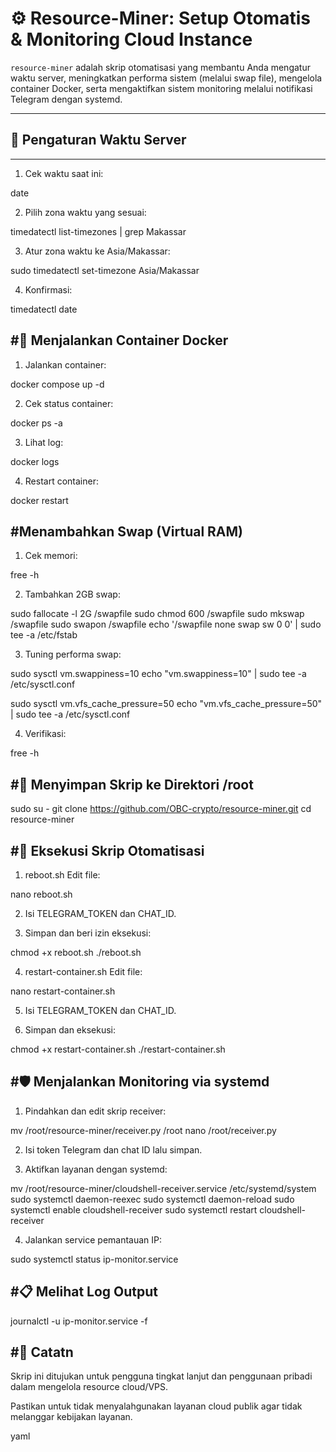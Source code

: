 # ⚙️ Resource-Miner: Setup Otomatis & Monitoring Cloud Instance

`resource-miner` adalah skrip otomatisasi yang membantu Anda mengatur waktu server, meningkatkan performa sistem (melalui swap file), mengelola container Docker, serta mengaktifkan sistem monitoring melalui notifikasi Telegram dengan systemd.

---

## 📆 Pengaturan Waktu Server
-----------------------------
1. Cek waktu saat ini:

date

2. Pilih zona waktu yang sesuai:

timedatectl list-timezones | grep Makassar

3. Atur zona waktu ke Asia/Makassar:

sudo timedatectl set-timezone Asia/Makassar

4. Konfirmasi:

timedatectl
date

#🐳 Menjalankan Container Docker
-------------------------------

1. Jalankan container:

docker compose up -d

2. Cek status container:

docker ps -a

3. Lihat log:

docker logs <container-name-or-id>

4. Restart container:

docker restart <container-name-or-id>


#Menambahkan Swap (Virtual RAM)
--------------------------------
1. Cek memori:

free -h

2. Tambahkan 2GB swap:


sudo fallocate -l 2G /swapfile
sudo chmod 600 /swapfile
sudo mkswap /swapfile
sudo swapon /swapfile
echo '/swapfile none swap sw 0 0' | sudo tee -a /etc/fstab

3. Tuning performa swap:


sudo sysctl vm.swappiness=10
echo "vm.swappiness=10" | sudo tee -a /etc/sysctl.conf

sudo sysctl vm.vfs_cache_pressure=50
echo "vm.vfs_cache_pressure=50" | sudo tee -a /etc/sysctl.conf

4. Verifikasi:

free -h

#📂 Menyimpan Skrip ke Direktori /root
-------------------------------------

sudo su -
git clone https://github.com/OBC-crypto/resource-miner.git
cd resource-miner


#🔁 Eksekusi Skrip Otomatisasi
----------------------------

1. reboot.sh
Edit file:

nano reboot.sh

2. Isi TELEGRAM_TOKEN dan CHAT_ID.

3. Simpan dan beri izin eksekusi:

chmod +x reboot.sh
./reboot.sh


4. restart-container.sh
Edit file:

nano restart-container.sh

5. Isi TELEGRAM_TOKEN dan CHAT_ID.

6. Simpan dan eksekusi:

chmod +x restart-container.sh
./restart-container.sh


#🛡️ Menjalankan Monitoring via systemd
-------------------------------------

1. Pindahkan dan edit skrip receiver:

mv /root/resource-miner/receiver.py /root
nano /root/receiver.py

2. Isi token Telegram dan chat ID lalu simpan.


3. Aktifkan layanan dengan systemd:


mv /root/resource-miner/cloudshell-receiver.service /etc/systemd/system
sudo systemctl daemon-reexec
sudo systemctl daemon-reload
sudo systemctl enable cloudshell-receiver
sudo systemctl restart cloudshell-receiver

4. Jalankan service pemantauan IP:

sudo systemctl status ip-monitor.service

#📋 Melihat Log Output
---------------------------

journalctl -u ip-monitor.service -f

#📌 Catatn
---------------
Skrip ini ditujukan untuk pengguna tingkat lanjut dan penggunaan pribadi dalam mengelola resource cloud/VPS.

Pastikan untuk tidak menyalahgunakan layanan cloud publik agar tidak melanggar kebijakan layanan.

yaml


